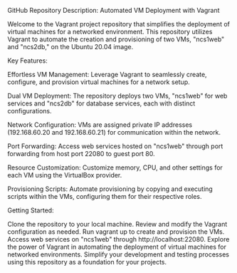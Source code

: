 GitHub Repository Description: Automated VM Deployment with Vagrant

Welcome to the Vagrant project repository that simplifies the deployment of virtual machines for a networked environment. This repository utilizes Vagrant to automate the creation and provisioning of two VMs, "ncs1web" and "ncs2db," on the Ubuntu 20.04 image.

Key Features:

Effortless VM Management: Leverage Vagrant to seamlessly create, configure, and provision virtual machines for a network setup.

Dual VM Deployment: The repository deploys two VMs, "ncs1web" for web services and "ncs2db" for database services, each with distinct configurations.

Network Configuration: VMs are assigned private IP addresses (192.168.60.20 and 192.168.60.21) for communication within the network.

Port Forwarding: Access web services hosted on "ncs1web" through port forwarding from host port 22080 to guest port 80.

Resource Customization: Customize memory, CPU, and other settings for each VM using the VirtualBox provider.

Provisioning Scripts: Automate provisioning by copying and executing scripts within the VMs, configuring them for their respective roles.

Getting Started:

Clone the repository to your local machine.
Review and modify the Vagrant configuration as needed.
Run vagrant up to create and provision the VMs.
Access web services on "ncs1web" through http://localhost:22080.
Explore the power of Vagrant in automating the deployment of virtual machines for networked environments. Simplify your development and testing processes using this repository as a foundation for your projects.
